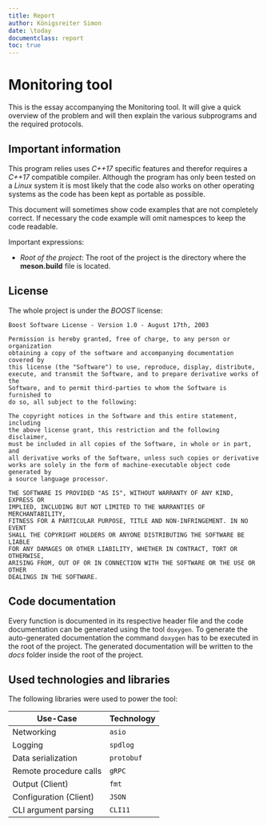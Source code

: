 ```yaml
---
title: Report
author: Königsreiter Simon
date: \today
documentclass: report
toc: true
---
```


# Monitoring tool

This is the essay accompanying the Monitoring tool. It will give a quick overview of the problem and will then explain the various subprograms and the required protocols.

## Important information

This program relies uses *C++17* specific features and therefor requires a *C++17* compatible compiler. Although the program has only been tested on a *Linux* system it is most likely that the code also works on other operating systems as the code has been kept as portable as possible.

This document will sometimes show code examples that are not completely correct. If necessary the code example will omit namespces to keep the code readable.

Important expressions:

- *Root of the project*: The root of the project is the directory where the **meson.build** file is located.

## License

The whole project is under the *BOOST* license:

```text
Boost Software License - Version 1.0 - August 17th, 2003

Permission is hereby granted, free of charge, to any person or organization
obtaining a copy of the software and accompanying documentation covered by
this license (the "Software") to use, reproduce, display, distribute,
execute, and transmit the Software, and to prepare derivative works of the
Software, and to permit third-parties to whom the Software is furnished to
do so, all subject to the following:

The copyright notices in the Software and this entire statement, including
the above license grant, this restriction and the following disclaimer,
must be included in all copies of the Software, in whole or in part, and
all derivative works of the Software, unless such copies or derivative
works are solely in the form of machine-executable object code generated by
a source language processor.

THE SOFTWARE IS PROVIDED "AS IS", WITHOUT WARRANTY OF ANY KIND, EXPRESS OR
IMPLIED, INCLUDING BUT NOT LIMITED TO THE WARRANTIES OF MERCHANTABILITY,
FITNESS FOR A PARTICULAR PURPOSE, TITLE AND NON-INFRINGEMENT. IN NO EVENT
SHALL THE COPYRIGHT HOLDERS OR ANYONE DISTRIBUTING THE SOFTWARE BE LIABLE
FOR ANY DAMAGES OR OTHER LIABILITY, WHETHER IN CONTRACT, TORT OR OTHERWISE,
ARISING FROM, OUT OF OR IN CONNECTION WITH THE SOFTWARE OR THE USE OR OTHER
DEALINGS IN THE SOFTWARE.
```

## Code documentation

Every function is documented in its respective header file and the code documentation can be generated using the tool `doxygen`.
To generate the auto-generated documentation the command `doxygen` has to be executed in the root of the project. The generated documentation will be written to the *docs* folder inside the root of the project.

## Used technologies and libraries

The following libraries were used to power the tool:

| Use-Case               | Technology |
| ---------------------- | ---------- |
| Networking             | `asio`     |
| Logging                | `spdlog`   |
| Data serialization     | `protobuf` |
| Remote procedure calls | `gRPC`     |
| Output (Client)        | `fmt`      |
| Configuration (Client) | `JSON`     |
| CLI argument parsing   | `CLI11`    |
